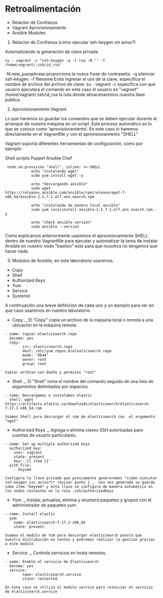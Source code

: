 # Retroalimentación

- Relación de Confianza
- Vagrant Aprovisionamiento 
- Ansible Modules 

1. Relación de Confianza (cómo ejecutar ssh-keygen sin aviso?)

Automatizando la generación de clave privada 
```
su - vagrant -c "ssh-keygen -q -t rsa -N '' -f /home/vagrant/.ssh/id_rsa"
```
  -N                            new_passphrase proporciona la nueva frase de contraseña.
  -q                            silenciar ssh-keygen.
  -f filename                   Evita ingresar el uso de la clave, especifica el nombre de archivo del archivo de clave.
  su - vagrant -c               especifica con que usuario ejecutara el comando en este caso el usuario es "vagrant"
  /home/vagrant/.ssh/id_rsa     la ruta donde almacenaremos nuestra llave publica

2. Aprovisionamiento Vagrant 

Lo que haremos es guardar los comandos que se deben ejecutar durante el arranque de nuestra máquina en un script. Este proceso automático es lo que se conoce como ‘aprovisionamiento’. En este caso lo haremos directamente en el Vagrantfile y con el aprovisionamiento "SHELL"

Vagrant soporta diferentes herramientas de configuración, como por ejemplo:

Shell scripts
Puppet
Ansible
Chef

```
 node.vm.provision "shell", inline: <<-SHELL
            echo "instalando wget"
            sudo yum install wget -y

            echo "descargando ansible"
            sudo wget https://releases.ansible.com/ansible/rpm/release/epel-7-x86_64/ansible-2.5.7-1.el7.ans.noarch.rpm    

            echo "instalando de manera local ansible"
            sudo yum localinstall ansible-2.5.7-1.el7.ans.noarch.rpm -y

            echo "check ansible version"
            sudo ansible --version

```
Como explicamos anteriormente usaremos el aprovisionamiento SHELL dentro de nuestro Vagrantfile para ejecutar y automatizar la tarea de instalar Ansible en nuestro nodo "bastion" esto para que nosotros no tengamos que hacer nada.

3. Modulos de Ansible, en este laboratorio usaremos.

- Copy
- Shell
- Authorized Keys
- Yum
- Service
- Systemd

A continuación una breve definición de cada uno y un ejemplo para ver en que caso usaremos en nuestro laboratorio.

- Copy ._ El "Copy" copia un archivo de la máquina local o remota a una ubicación en la máquina remota.
```
- name: Copiar elasticsearch.repo 
  become: yes
  copy:
        src: elasticsearch.repo
        dest: /etc/yum.repos.d/elasticsearch.repo
        mode: '0644'
        owner: root
        group: root

Copiar archivo con dueño y permisos "root"
```
- Shell ._ El "Shell" toma el nombre del comando seguido de una lista de argumentos delimitados por espacios.
```
- name: Descargamos e instalamos elastic
  shell: wget https://artifacts.elastic.co/downloads/elasticsearch/elasticsearch-7.17.1-x86_64.rpm 

Usamos Shell para descargar el rpm de elasticsearch con  el argumento "wget"
```
- Authorized Keys ._ Agrega o elimina claves SSH autorizadas para cuentas de usuario particulares.
```
- name: Set up multiple authorized keys
  authorized_key:
    user: vagrant
    state: present
    key: '{{ item }}'
  with_file:
    - keyvm4

Configura la llave privada que previamente generaremos *(cómo ejecutar ssh-keygen sin aviso?)* revisar punto 1 ,  una vez generada se guarda como item "keyvm4" y esta llave se configura de manera automatica en los nodos restantes en la ruta .ssh/authorizedkeys
```
- Yum ._ Instala, actualiza, elimina y enumera paquetes y grupos con el administrador de paquetes yum.
```
- name: Install elastic
  yum:
    name: elasticsearch-7.17.1-x86_64
    state: present

Usamos el modulo de Yum para descargar elasticsearch puesto que nuestra distribución es Centos y podremos realizar la gestion gracias a este modulo.
```
- Service ._ Controla servicios en hosts remotos.
```
- name: Enable el servicio de Elasticsearch
  become: yes
  service:
        name: elasticsearch.service
        state: restarted

En este caso se utiliza el modulo service para reiniciar el servicio de elasticsearch.service
```